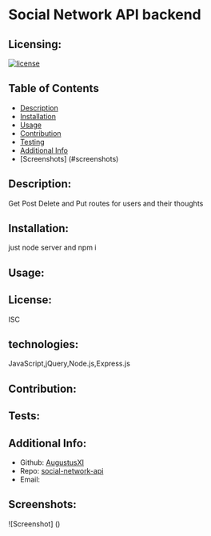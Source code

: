 # Social Network API backend
  ## Licensing:
  [![license](https://img.shields.io/badge/license-ISC-blue)](https://shields.io)
  ## Table of Contents 
  - [Description](#description)
  - [Installation](#installation)
  - [Usage](#usage)
  - [Contribution](#contribution)
  - [Testing](#testing)
  - [Additional Info](#additional-info)
  - [Screenshots] (#screenshots)

  ## Description:
  Get Post Delete and Put routes for users and their thoughts

  ## Installation:
  just node server and npm i

  ## Usage:
  

  ## License:
  ISC
 
  ## technologies:
  JavaScript,jQuery,Node.js,Express.js

  ## Contribution:
  

  ## Tests:
  

  ## Additional Info:
  - Github: [AugustusXI](https://github.com/AugustusXI)
  - Repo: [social-network-api](https://github.com/AugustusXI/social-network-api)
  - Email:  

  ## Screenshots:
  ![Screenshot] ()
  